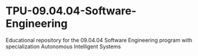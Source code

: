 # TPU-09.04.04-Software-Engineering
Educational repository for the 09.04.04 Software Engineering program with specialization Autonomous Intelligent Systems
